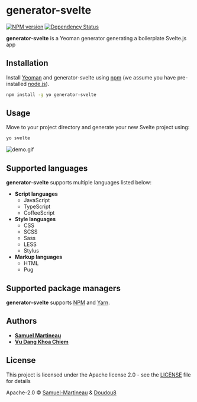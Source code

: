 # generator-svelte

[![NPM version][npm-image]][npm-url] [![Dependency Status][daviddm-image]][daviddm-url]

**generator-svelte** is a Yeoman generator generating a boilerplate Svelte.js app

## Installation

Install [Yeoman](http://yeoman.io) and generator-svelte using [npm](https://www.npmjs.com/) (we assume you have pre-installed [node.js](https://nodejs.org/)).

```bash
npm install -g yo generator-svelte
```

## Usage

Move to your project directory and generate your new Svelte project using:

```bash
yo svelte
```

![demo.gif](https://github.com/Samuel-Martineau/generator-svelte/blob/master/demo.gif)

## Supported languages

**generator-svelte** supports multiple languages listed below:

- **Script languages**
  - JavaScript
  - TypeScript
  - CoffeeScript
- **Style languages**
  - CSS
  - SCSS
  - Sass
  - LESS
  - Stylus
- **Markup languages**
  - HTML
  - Pug

## Supported package managers

**generator-svelte** supports [NPM](https://www.npmjs.com/) and [Yarn](https://yarnpkg.com/).

## Authors

- **[Samuel Martineau](https://github.com/Samuel-Martineau/)**
- **[Vu Dang Khoa Chiem](https://github.com/Doudou8)**

## License

This project is licensed under the Apache license 2.0 - see the [LICENSE](https://github.com/Samuel-Martineau/generator-svelte/blob/master/LICENSE.md) file for details

Apache-2.0 © [Samuel-Martineau](https://github.com/Samuel-Martineau/) & [Doudou8](https://github.com/Doudou8)

[npm-image]: https://badge.fury.io/js/generator-svelte.svg
[npm-url]: https://npmjs.org/package/generator-svelte
[daviddm-image]: https://david-dm.org/Samuel-Martineau/generator-svelte.svg?theme=shields.io
[daviddm-url]: https://david-dm.org/Samuel-Martineau/generator-svelte

